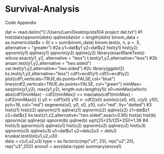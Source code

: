 # Survival-Analysis
Code Appendix

dat <- read.delim("C:/Users/Lam/Desktop/sta104 project dat.txt")
#1
hist(dat$x)
qqnorm(dat$x)
qqline(dat$x)
n = length(dat$x) 
binom_data = as.numeric(dat$x > 0) 
x = sum(binom_data) 
binom.test(x, n, p = .5, alternative = "greater") 
#2a
y1=dat$y1
y2=dat$y2
hist(y1)
hist(y2)
qqnorm(y1)
qqline(y1)
qqnorm(y2)
qqline(y2)
library(exactRankTests)
wilcox.exact(y1, y2, alternative = "less")
t.test(y1,y2,alternative="less")
#2b
ansari.test(y1,y2,alternative = "two.sided")
var.test(y1,y2,alternative="two.sided")
#2c
library(ggplot2)
ks.test(y1,y2,alternative="less")
cdf1=ecdf(y1)
cdf2=ecdf(y2)
plot(cdf1,verticals=TRUE,do.points=FALSE,col="blue")
lines(cdf2,verticals=TRUE,do.points=FALSE, col="green") 
minMax= seq(min(y1,y2), max(y1,y2), length.out=length(y1)) 
x0=minMax[which( abs(cdf1(minMax) - cdf2(minMax)) == max(abs(cdf1(minMax) - cdf2(minMax))) )] 
y0 <- cdf1(x0) 
y10 <- cdf2(x0) 
points(c(x0, x0), c(y0, y10), pch=16, col="red") 
segments(x0, y0, x0, y10, col="red", lty="dotted") 
#3
hist(z1)
hist(z2)
qqnorm(z1)
qqline(z1)
qqnorm(z2)
qqline(z2)
z1=dat$z1
z2=dat$z2
ks.test(z1,z2,alternative="two.sided",exact=0.95)
hist(a)
hist(b)
qqnorm(a)
qqline(a)
qqnorm(b)
qqline(b)
sqrt(25+25/(25*25))*1.36
#4
hist(u1)
qqnorm(u1)
qqline(u1)
hist(u2)
qqnorm(u2)
qqline(u2)
hist(u3)
qqnorm(u3)
qqline(u3)
u1=dat$u1
u2=dat$u2
u3=dat$u3
kruskal.test(list(u1,u2,u3))  
data = c(u1,u2,u3)
type = as.factor(c(rep("u1", 25), rep("u2",25), rep("u3",25)))
anova1 = aov(data~type)
summary(anova1)
